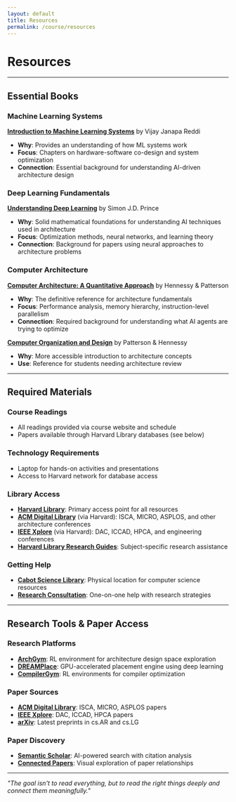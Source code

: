 ```yaml
---
layout: default
title: Resources
permalink: /course/resources
---
```


# Resources

---

## Essential Books

### **Machine Learning Systems**
**[Introduction to Machine Learning Systems](https://profvjreddi.github.io/homepage/)** by Vijay Janapa Reddi
- **Why**: Provides an understanding of how ML systems work
- **Focus**: Chapters on hardware-software co-design and system optimization
- **Connection**: Essential background for understanding AI-driven architecture design

### **Deep Learning Fundamentals**
**[Understanding Deep Learning](https://udlbook.github.io/udlbook/)** by Simon J.D. Prince
- **Why**: Solid mathematical foundations for understanding AI techniques used in architecture
- **Focus**: Optimization methods, neural networks, and learning theory
- **Connection**: Background for papers using neural approaches to architecture problems

### **Computer Architecture**
**[Computer Architecture: A Quantitative Approach](https://www.elsevier.com/books/computer-architecture/hennessy/978-0-12-811905-1)** by Hennessy & Patterson
- **Why**: The definitive reference for architecture fundamentals
- **Focus**: Performance analysis, memory hierarchy, instruction-level parallelism
- **Connection**: Required background for understanding what AI agents are trying to optimize

**[Computer Organization and Design](https://www.elsevier.com/books/computer-organization-and-design-mips-edition/patterson/978-0-12-407726-3)** by Patterson & Hennessy
- **Why**: More accessible introduction to architecture concepts
- **Use**: Reference for students needing architecture review

---

## Required Materials

### **Course Readings**
- All readings provided via course website and schedule
- Papers available through Harvard Library databases (see below)

### **Technology Requirements**
- Laptop for hands-on activities and presentations
- Access to Harvard network for database access

### **Library Access**
- **[Harvard Library](https://library.harvard.edu/)**: Primary access point for all resources
- **[ACM Digital Library](https://dl.acm.org/)** (via Harvard): ISCA, MICRO, ASPLOS, and other architecture conferences
- **[IEEE Xplore](https://ieeexplore.ieee.org/)** (via Harvard): DAC, ICCAD, HPCA, and engineering conferences
- **[Harvard Library Research Guides](https://guides.library.harvard.edu/)**: Subject-specific research assistance

### **Getting Help**
- **[Cabot Science Library](https://library.harvard.edu/libraries/cabot)**: Physical location for computer science resources
- **[Research Consultation](https://library.harvard.edu/services/research-support)**: One-on-one help with research strategies

---

## Research Tools & Paper Access

### **Research Platforms**
- **[ArchGym](https://github.com/srivatsankrishnan/oss-arch-gym)**: RL environment for architecture design space exploration
- **[DREAMPlace](https://github.com/limbo018/DREAMPlace)**: GPU-accelerated placement engine using deep learning
- **[CompilerGym](https://github.com/facebookresearch/CompilerGym)**: RL environments for compiler optimization

### **Paper Sources**
- **[ACM Digital Library](https://dl.acm.org/)**: ISCA, MICRO, ASPLOS papers
- **[IEEE Xplore](https://ieeexplore.ieee.org/)**: DAC, ICCAD, HPCA papers
- **[arXiv](https://arxiv.org/)**: Latest preprints in cs.AR and cs.LG

### **Paper Discovery**
- **[Semantic Scholar](https://www.semanticscholar.org/)**: AI-powered search with citation analysis
- **[Connected Papers](https://www.connectedpapers.com/)**: Visual exploration of paper relationships

---

*"The goal isn't to read everything, but to read the right things deeply and connect them meaningfully."*